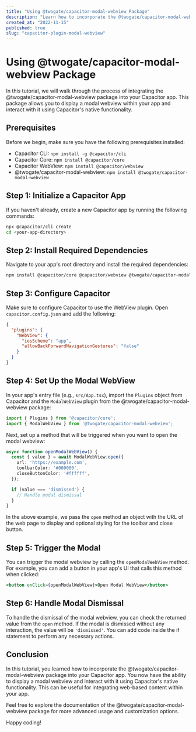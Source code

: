 ```yaml
---
title: "Using @twogate/capacitor-modal-webview Package"
description: "Learn how to incorporate the @twogate/capacitor-modal-webview package into your Capacitor app."
created_at: "2022-11-15"
published: true
slug: "capacitor-plugin-modal-webview"
---
```


# Using @twogate/capacitor-modal-webview Package

In this tutorial, we will walk through the process of integrating the @twogate/capacitor-modal-webview package into your Capacitor app. This package allows you to display a modal webview within your app and interact with it using Capacitor's native functionality.

## Prerequisites

Before we begin, make sure you have the following prerequisites installed:
- Capacitor CLI: `npm install -g @capacitor/cli`
- Capacitor Core: `npm install @capacitor/core`
- Capacitor WebView: `npm install @capacitor/webview`
- @twogate/capacitor-modal-webview: `npm install @twogate/capacitor-modal-webview`

## Step 1: Initialize a Capacitor App

If you haven't already, create a new Capacitor app by running the following commands:

```bash
npx @capacitor/cli create
cd <your-app-directory>
```

## Step 2: Install Required Dependencies

Navigate to your app's root directory and install the required dependencies:

```bash
npm install @capacitor/core @capacitor/webview @twogate/capacitor-modal-webview
```

## Step 3: Configure Capacitor

Make sure to configure Capacitor to use the WebView plugin. Open `capacitor.config.json` and add the following:

```json
{
  "plugins": {
    "WebView": {
      "iosScheme": "app",
      "allowBackForwardNavigationGestures": "false"
    }
  }
}
```

## Step 4: Set Up the Modal WebView

In your app's entry file (e.g., `src/App.tsx`), import the `Plugins` object from Capacitor and the `ModalWebView` plugin from the @twogate/capacitor-modal-webview package:

```typescript
import { Plugins } from '@capacitor/core';
import { ModalWebView } from '@twogate/capacitor-modal-webview';
```

Next, set up a method that will be triggered when you want to open the modal webview:

```typescript
async function openModalWebView() {
  const { value } = await ModalWebView.open({ 
    url: 'https://example.com',
    toolbarColor: '#000000',
    closeButtonColor: '#ffffff',
  });

  if (value === 'dismissed') {
    // Handle modal dismissal
  }
}
```

In the above example, we pass the `open` method an object with the URL of the web page to display and optional styling for the toolbar and close button.

## Step 5: Trigger the Modal

You can trigger the modal webview by calling the `openModalWebView` method. For example, you can add a button in your app's UI that calls this method when clicked:

```jsx
<button onClick={openModalWebView}>Open Modal WebView</button>
```

## Step 6: Handle Modal Dismissal

To handle the dismissal of the modal webview, you can check the returned value from the `open` method. If the modal is dismissed without any interaction, the value will be `'dismissed'`. You can add code inside the if statement to perform any necessary actions.

## Conclusion

In this tutorial, you learned how to incorporate the @twogate/capacitor-modal-webview package into your Capacitor app. You now have the ability to display a modal webview and interact with it using Capacitor's native functionality. This can be useful for integrating web-based content within your app.

Feel free to explore the documentation of the @twogate/capacitor-modal-webview package for more advanced usage and customization options.

Happy coding!